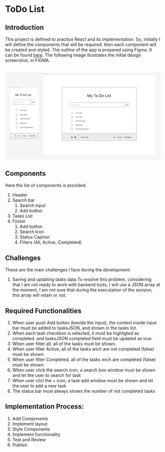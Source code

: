 # ToDo List
## Introduction
This project is defined to practice React and its implementation. So, initially I will define the components
that will be required. then each component will be created and styled.
The outline of the app is prepared using Figma. It can be found [here](https://www.figma.com/file/E9ALdAiWkz7cwGmUM8ycaY/Untitled?type=design&node-id=0-1&mode=design&t=2PlfZoH6orhQZ7tq-0). The following image illustrates the initial design screenshot, in FIGMA.

&nbsp;
![Figma wireframe](./Report%20assets/figma.png)

## Components
Here the list of components is provided:
1. Header
2. Search bar
   1. Search input
   2. Add button
3. Tasks List   
4. Footer
   1. Add button
   2. Search Icon
   3. Status Caption
   4. Filters (All, Active, Completed)

## Challenges
These are the main challenges I face during the development:
1. Saving and updating tasks data 
   To resolve this problem, considering that I am not ready to work with backend tools,
   I will use a JSON array
   at the moment, I am not sure that during the executation of the session, this array will
   retain or not.
    

## Required Functionalities
1. When user push Add button (beside the input), the context inside input bar must be added to
   tasksJSON, and shown in the tasks list.
2. When each task checkbox is selected, it must be highligted as completed. and tasksJSON completed field must be updated as true.
3. When user filter all, all of the tasks must be shown.
4. When user filter Active, all of the tasks wich are not completed (false) must be shown.
5. When user filter Completed, all of the tasks wich are completed (false) must be shown.
6. When user click the search icon, a search box window must be shown and let the user to search for task
7. When user clicl the + icon, a task add window must be shown and let the user to add a new task
8. The status bar must always shows the number of not completed tasks

## Implementation Process:
1. Add Components
2. Implement layout
3. Style Components 
4. Implement functionality 
5. Test and Review
6. Publish